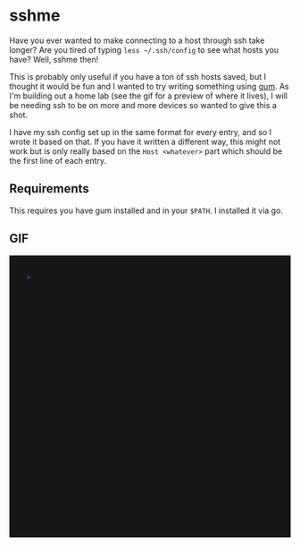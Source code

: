 # sshme

Have you ever wanted to make connecting to a host through ssh take longer?
Are you tired of typing `less ~/.ssh/config` to see what hosts you have?
Well, sshme then!

This is probably only useful if you have a ton of ssh hosts saved, but I thought it would be fun and I wanted to try writing something using [gum](https://github.com/charmbracelet/gum). As I'm building out a home lab (see the gif for a preview of where it lives), I will be needing ssh to be on more and more devices so wanted to give this a shot.

I have my ssh config set up in the same format for every entry, and so I wrote it based on that. If you have it written a different way, this might not work but is only really based on the `Host <whatever>` part which should be the first line of each entry.

## Requirements
This requires you have gum installed and in your `$PATH`. I installed it via go.

## GIF
![](https://github.com/pshef/sshme/blob/main/sshme.gif)
